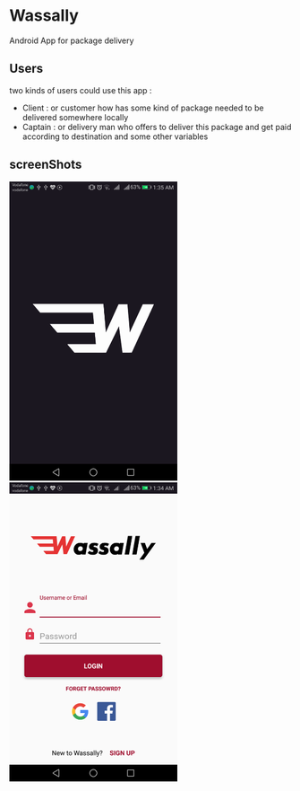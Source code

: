 # Wassally 
Android App for package delivery

## Users 
two kinds of users could use this app :
* Client : or customer how has some kind of package needed to be delivered somewhere locally
* Captain : or delivery man who offers to deliver this package and get paid according to destination and some other variables

## screenShots 
<img src="screenshots/splash.png" width=300> <img src="screenshots/login.png" width=300>

